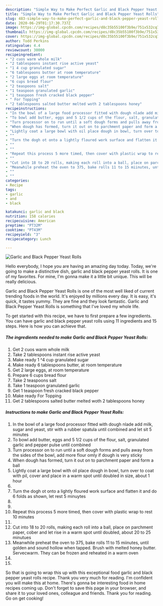 ```yaml
---
description: "Simple Way to Make Perfect Garlic and Black Pepper Yeast Rolls"
title: "Simple Way to Make Perfect Garlic and Black Pepper Yeast Rolls"
slug: 483-simple-way-to-make-perfect-garlic-and-black-pepper-yeast-rolls
date: 2020-06-29T01:17:30.737Z
image: https://img-global.cpcdn.com/recipes/d8c35b55100f3b9e/751x532cq70/garlic-and-black-pepper-yeast-rolls-recipe-main-photo.jpg
thumbnail: https://img-global.cpcdn.com/recipes/d8c35b55100f3b9e/751x532cq70/garlic-and-black-pepper-yeast-rolls-recipe-main-photo.jpg
cover: https://img-global.cpcdn.com/recipes/d8c35b55100f3b9e/751x532cq70/garlic-and-black-pepper-yeast-rolls-recipe-main-photo.jpg
author: Todd Perkins
ratingvalue: 4.4
reviewcount: 30000
recipeingredient:
- "2 cuos warm whole milk"
- "2 tablespoons instant rise active yeast"
- "1 4 cup granulated sugar"
- "6 tablespoons butter at room temperature"
- "2 large eggs at room temperature"
- "6 cups bread flour"
- "2 teaspoons salt"
- "1 teaspoon granulated garlic"
- "1 teaspoon fresh cracked black pepper"
- " For Topping"
- "2 tablespoons salted butter melted woth 2 tablespoons honey"
recipeinstructions:
- "In the bowl of a large food processor fitted with dough nlade add milk, sugar and yeast, stir with a rubber spatula until combined and let sit 5 minutes"
- "To bowl add butter, eggs and 5 1/2 cups of the flour, salt, granulated garlic and pepper pulse until combined"
- "Turn processor on to run until a soft dough forms and pulls away from the sides of the bowl, add more flour omly if dough is very sticky"
- "When dough has formed, turn it out on to parchment paper and form a ball"
- "Lightly coat a large bowl with oil place dough in bowl, turn over to coat with pil, cover and place in a warm spot until doubled in size, about 1 hour"
- ""
- "Turn the dogh ot onto a lightly floured work surface and flatten it and do 6 folds as shown, let rest 5 minuytes"
- ""
- ""
- "Repeat this process 5 more timed, then cover with plastic wrap to rest 10 minutes"
- ""
- "Cut into 18 to 20 rolls, making each roll into a ball, place on parchment paper, cober and let rise in a warm spot until doubled, about 20 to 25 minutues"
- "Meanwhile preheat the oven to 375, bake rolls 11 to 15 miinutes, until golden and sound hollow when tapped. Brush with melted honey butter. Servecwarm. They can be frozen and reheated in a warm oven"
- ""
- ""
categories:
- Recipe
tags:
- garlic
- and
- black

katakunci: garlic and black 
nutrition: 158 calories
recipecuisine: American
preptime: "PT32M"
cooktime: "PT43M"
recipeyield: "3"
recipecategory: Lunch

---
```



![Garlic and Black Pepper Yeast Rolls](https://img-global.cpcdn.com/recipes/d8c35b55100f3b9e/751x532cq70/garlic-and-black-pepper-yeast-rolls-recipe-main-photo.jpg)

Hello everybody, I hope you are having an amazing day today. Today, we're going to make a distinctive dish, garlic and black pepper yeast rolls. It is one of my favorites. For mine, I'm gonna make it a little bit unique. This will be really delicious.

Garlic and Black Pepper Yeast Rolls is one of the most well liked of current trending foods in the world. It's enjoyed by millions every day. It is easy, it's quick, it tastes yummy. They are fine and they look fantastic. Garlic and Black Pepper Yeast Rolls is something that I've loved my whole life.




To get started with this recipe, we have to first prepare a few ingredients. You can have garlic and black pepper yeast rolls using 11 ingredients and 15 steps. Here is how you can achieve that.

<!--inarticleads1-->

##### The ingredients needed to make Garlic and Black Pepper Yeast Rolls:

1. Get 2 cuos warm whole milk
1. Take 2 tablespoons instant rise active yeast
1. Make ready 1 ^4 cup granulated sugar
1. Make ready 6 tablespoons butter, at room temperature
1. Get 2 large eggs, at room temperature
1. Prepare 6 cups bread flour
1. Take 2 teaspoons salt
1. Take 1 teaspoon granulated garlic
1. Get 1 teaspoon fresh cracked black pepper
1. Make ready  For Topping
1. Get 2 tablespoons salted butter melted woth 2 tablespoons honey




<!--inarticleads2-->

##### Instructions to make Garlic and Black Pepper Yeast Rolls:

1. In the bowl of a large food processor fitted with dough nlade add milk, sugar and yeast, stir with a rubber spatula until combined and let sit 5 minutes
1. To bowl add butter, eggs and 5 1/2 cups of the flour, salt, granulated garlic and pepper pulse until combined
1. Turn processor on to run until a soft dough forms and pulls away from the sides of the bowl, add more flour omly if dough is very sticky
1. When dough has formed, turn it out on to parchment paper and form a ball
1. Lightly coat a large bowl with oil place dough in bowl, turn over to coat with pil, cover and place in a warm spot until doubled in size, about 1 hour
1. 
1. Turn the dogh ot onto a lightly floured work surface and flatten it and do 6 folds as shown, let rest 5 minuytes
1. 
1. 
1. Repeat this process 5 more timed, then cover with plastic wrap to rest 10 minutes
1. 
1. Cut into 18 to 20 rolls, making each roll into a ball, place on parchment paper, cober and let rise in a warm spot until doubled, about 20 to 25 minutues
1. Meanwhile preheat the oven to 375, bake rolls 11 to 15 miinutes, until golden and sound hollow when tapped. Brush with melted honey butter. Servecwarm. They can be frozen and reheated in a warm oven
1. 
1. 




So that is going to wrap this up with this exceptional food garlic and black pepper yeast rolls recipe. Thank you very much for reading. I'm confident you will make this at home. There's gonna be interesting food in home recipes coming up. Don't forget to save this page in your browser, and share it to your loved ones, colleague and friends. Thank you for reading. Go on get cooking!
